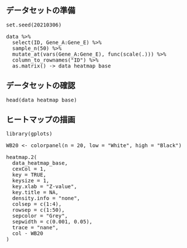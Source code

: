 ## データセットの準備

<pre class="file" data-target="clipboard">
set.seed(20210306)

data %>%
  select(ID, Gene_A:Gene_E) %>%
  sample_n(50) %>%
  mutate_at(vars(Gene_A:Gene_E), func(scale(.))) %>%
  column_to_rownames("ID") %>%
  as.matrix() -> data_heatmap_base
</pre>

## データセットの確認

<pre class="file" data-target="clipboard">
head(data_heatmap_base)
</pre>

## ヒートマップの描画

<pre class="file" data-target="clipboard">
library(gplots)

WB20 <- colorpanel(n = 20, low = "White", high = "Black")

heatmap.2(
  data_heatmap_base,
  cexCol = 1,
  key = TRUE,
  keysize = 1,
  key.xlab = "Z-value",
  key.title = NA,
  density.info = "none",
  colsep = c(1:4),
  rowsep = c(1:50),
  sepcolor = "Grey",
  sepwidth = c(0.001, 0.05),
  trace = "nane",
  col - WB20
)
</pre>
